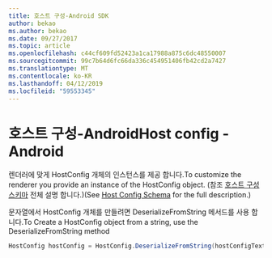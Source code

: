 ```yaml
---
title: 호스트 구성-Android SDK
author: bekao
ms.author: bekao
ms.date: 09/27/2017
ms.topic: article
ms.openlocfilehash: c44cf609fd52423a1ca17988a875c6dc48550007
ms.sourcegitcommit: 99c7b64d6fc66da336c454951406fb42cd2a7427
ms.translationtype: MT
ms.contentlocale: ko-KR
ms.lasthandoff: 04/12/2019
ms.locfileid: "59553345"
---
```

# <a name="host-config---android"></a><span data-ttu-id="11749-102">호스트 구성-Android</span><span class="sxs-lookup"><span data-stu-id="11749-102">Host config - Android</span></span>

<span data-ttu-id="11749-103">렌더러에 맞게 HostConfig 개체의 인스턴스를 제공 합니다.</span><span class="sxs-lookup"><span data-stu-id="11749-103">To customize the renderer you provide an instance of the HostConfig object.</span></span> <span data-ttu-id="11749-104">(참조 [호스트 구성 스키마](../../../rendering-cards/host-config.md) 전체 설명 합니다.)</span><span class="sxs-lookup"><span data-stu-id="11749-104">(See [Host Config Schema](../../../rendering-cards/host-config.md) for the full description.)</span></span>

<span data-ttu-id="11749-105">문자열에서 HostConfig 개체를 만들려면 DeserializeFromString 메서드를 사용 합니다.</span><span class="sxs-lookup"><span data-stu-id="11749-105">To Create a HostConfig object from a string, use the DeserializeFromString method</span></span>

```java
HostConfig hostConfig = HostConfig.DeserializeFromString(hostConfigText);
```